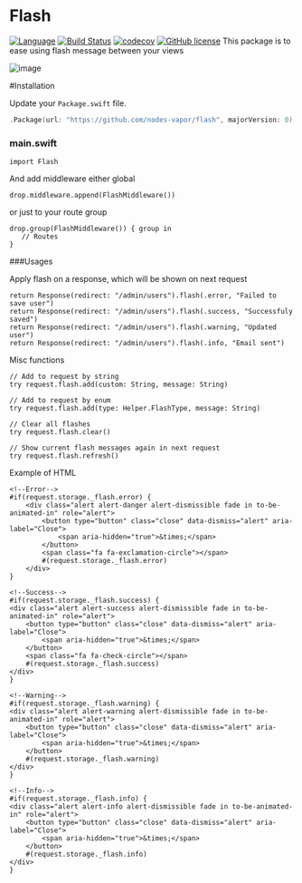 # Flash
[![Language](https://img.shields.io/badge/Swift-3-brightgreen.svg)](http://swift.org)
[![Build Status](https://travis-ci.org/nodes-vapor/flash.svg?branch=master)](https://travis-ci.org/nodes-vapor/flash)
[![codecov](https://codecov.io/gh/nodes-vapor/flash/branch/master/graph/badge.svg)](https://codecov.io/gh/nodes-vapor/flash)
[![GitHub license](https://img.shields.io/badge/license-MIT-blue.svg)](https://raw.githubusercontent.com/nodes-vapor/flash/master/LICENSE)
This package is to ease using flash message between your views

![image](https://cloud.githubusercontent.com/assets/1279756/21659442/fcfdd126-d2ca-11e6-8157-d6860aa02363.png)

#Installation

Update your `Package.swift` file.
```swift
.Package(url: "https://github.com/nodes-vapor/flash", majorVersion: 0)
```

### main.swift
```
import Flash
```

And add middleware either global
```
drop.middleware.append(FlashMiddleware())
```

or just to your route group

```
drop.group(FlashMiddleware()) { group in
   // Routes
}

```
###Usages

Apply flash on a response, which will be shown on next request
```
return Response(redirect: "/admin/users").flash(.error, "Failed to save user")
return Response(redirect: "/admin/users").flash(.success, "Successfuly saved")
return Response(redirect: "/admin/users").flash(.warning, "Updated user")
return Response(redirect: "/admin/users").flash(.info, "Email sent")
```

Misc functions

```
// Add to request by string
try request.flash.add(custom: String, message: String)

// Add to request by enum
try request.flash.add(type: Helper.FlashType, message: String)

// Clear all flashes
try request.flash.clear()

// Show current flash messages again in next request
try request.flash.refresh()

```

Example of HTML
```
<!--Error-->
#if(request.storage._flash.error) {
    <div class="alert alert-danger alert-dismissible fade in to-be-animated-in" role="alert">
        <button type="button" class="close" data-dismiss="alert" aria-label="Close">
            <span aria-hidden="true">&times;</span>
        </button>
        <span class="fa fa-exclamation-circle"></span>
        #(request.storage._flash.error)
    </div>
}

<!--Success-->
#if(request.storage._flash.success) {
<div class="alert alert-success alert-dismissible fade in to-be-animated-in" role="alert">
    <button type="button" class="close" data-dismiss="alert" aria-label="Close">
        <span aria-hidden="true">&times;</span>
    </button>
    <span class="fa fa-check-circle"></span>
    #(request.storage._flash.success)
</div>
}

<!--Warning-->
#if(request.storage._flash.warning) {
<div class="alert alert-warning alert-dismissible fade in to-be-animated-in" role="alert">
    <button type="button" class="close" data-dismiss="alert" aria-label="Close">
        <span aria-hidden="true">&times;</span>
    </button>
    #(request.storage._flash.warning)
</div>
}

<!--Info-->
#if(request.storage._flash.info) {
<div class="alert alert-info alert-dismissible fade in to-be-animated-in" role="alert">
    <button type="button" class="close" data-dismiss="alert" aria-label="Close">
        <span aria-hidden="true">&times;</span>
    </button>
    #(request.storage._flash.info)
</div>
}

```
